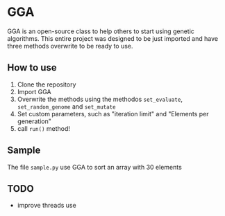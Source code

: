 # GGA

GGA is an open-source class to help others to start using genetic algorithms. This entire project was designed to be just imported and have three methods overwrite to be ready to use.



## How to use

1. Clone the repository
2. Import GGA
3. Overwrite the methods using the methodos ```set_evaluate```, ```set_random_genome``` and ```set_mutate```
4. Set custom parameters, such as "iteration limit" and "Elements per generation"
5. call ```run()``` method!


## Sample

The file ```sample.py``` use GGA to sort an array with 30 elements



## TODO

* improve threads use